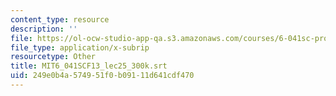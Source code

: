 ```yaml
---
content_type: resource
description: ''
file: https://ol-ocw-studio-app-qa.s3.amazonaws.com/courses/6-041sc-probabilistic-systems-analysis-and-applied-probability-fall-2013/249e0b4a574951f0b09111d641cdf470_MIT6_041SCF13_lec25_300k.vtt
file_type: application/x-subrip
resourcetype: Other
title: MIT6_041SCF13_lec25_300k.srt
uid: 249e0b4a-5749-51f0-b091-11d641cdf470
---
```

